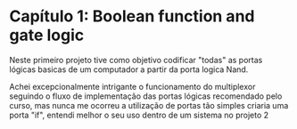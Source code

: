 # Capítulo 1: Boolean function and gate logic

Neste primeiro projeto tive como objetivo codificar "todas" as portas lógicas basicas de um computador a partir da porta logica Nand.

Achei excepcionalmente intrigante o funcionamento do multiplexor seguindo o fluxo de implementação das portas lógicas  recomendado pelo curso, mas nunca me ocorreu a utilização de portas tão simples criaria uma porta "if", entendi melhor o seu uso dentro de um sistema no projeto 2